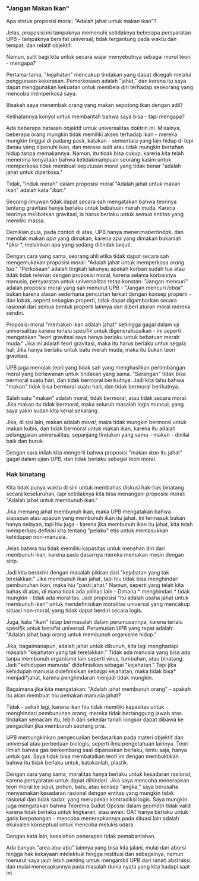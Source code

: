 ### "Jangan Makan Ikan"

Apa status proposisi moral: "Adalah jahat untuk makan ikan"?

Jelas, proposisi ini tampaknya memenuhi setidaknya beberapa persyaratan UPB - tampaknya bersifat universal, tidak tergantung pada waktu dan tempat, dan relatif objektif.

Namun, sulit bagi kita untuk secara wajar menyebutnya sebagai *moral* teori - mengapa?

Pertama-tama, "kejahatan" mencakup tindakan yang dapat dicegah melalui penggunaan kekerasan. Pemerkosaan adalah "jahat," dan karena itu saya dapat menggunakan kekuatan untuk membela diri terhadap seseorang yang mencoba memperkosa saya.

Bisakah saya menembak orang yang makan sepotong ikan dengan adil?

Kelihatannya konyol untuk membantah bahwa saya bisa - tapi mengapa?

Ada beberapa batasan objektif untuk universalitas doktrin ini. Misalnya, beberapa orang mungkin tidak memiliki akses terhadap ikan - mereka mungkin tinggal di padang pasir, katakan - sementara yang lain hidup di tepi danau yang dipenuhi ikan, dan merasa sulit atau tidak mungkin bertahan hidup tanpa memakannya. Namun, itu tidak bisa cukup, karena kita telah menerima kenyataan bahwa ketidakmampuan seorang kasim untuk memperkosa tidak membuat keputusan moral yang tidak benar "adalah jahat untuk diperkosa."

Tidak, "induk merah" dalam proposisi moral "Adalah jahat untuk makan ikan" adalah kata "*ikan*."

Seorang ilmuwan tidak dapat secara sah mengatakan bahwa teorinya tentang gravitasi hanya berlaku untuk bebatuan merah muda. Karena teorinya melibatkan gravitasi, ia harus berlaku untuk *semua* entitas yang memiliki massa.

Demikian pula, pada contoh di atas, UPB hanya menerima*bertindak*, dan menolak makan *apa* yang dimakan, karena apa yang dimakan bukanlah *aksi *, melainkan apa yang sedang ditindak lanjuti.

Dengan cara yang sama, seorang ahli etika tidak dapat secara sah mengemukakan proposisi moral: "Adalah jahat untuk memperkosa *orang tua*." "Perkosaan" adalah tingkah lakunya; apakah korban sudah tua atau tidak tidak relevan dengan proposisi moral, karena selama korbannya manusia, persyaratan untuk universalitas tetap konstan. "Jangan mencuri" adalah proposisi moral yang sah menurut UPB - "Jangan mencuri *lobak*" bukan karena alasan sederhana pencurian terkait dengan konsep properti - dan lobak, seperti sebagian properti, tidak dapat digambarkan secara rasional dari semua bentuk properti lainnya dan diberi aturan moral mereka sendiri.

Proposisi moral "memakan ikan adalah jahat" sehingga gagal dalam uji universalitas karena terlalu spesifik untuk digeneralisasikan - ini seperti mengatakan "teori gravitasi saya hanya berlaku untuk bebatuan merah muda." Jika ini adalah teori gravitasi, maka itu harus berlaku untuk segala hal; Jika hanya berlaku untuk batu merah muda, maka itu bukan teori gravitasi.

UPB juga menolak teori yang tidak sah yang menghasilkan pertimbangan moral yang berlawanan untuk tindakan yang sama. "Serangan" tidak bisa bermoral suatu hari, dan tidak bermoral berikutnya. Jadi kita tahu bahwa "makan" tidak bisa bermoral suatu hari, dan tidak bermoral berikutnya.

Salah satu "makan" adalah moral, tidak bermoral, atau tidak secara moral. Jika makan itu tidak bermoral, maka seluruh masalah logis muncul, yang saya yakin sudah kita kenal sekarang.

Jika, di sisi lain, makan adalah *moral*, maka tidak mungkin bermoral untuk makan kubis, dan tidak bermoral untuk makan ikan, karena itu adalah pelanggaran universalitas, sepanjang tindakan yang sama - makan - dinilai baik dan buruk.

Dengan cara inilah kita mengerti bahwa proposisi "makan *ikan* itu jahat" gagal dalam ujian UPB, dan tidak berlaku sebagai teori moral.

### Hak binatang

Kita tidak punya waktu di sini untuk membahas diskusi hak-hak binatang secara keseluruhan, tapi setidaknya kita bisa menangani proposisi moral: "Adalah jahat untuk membunuh ikan."

Jika memang jahat membunuh ikan, maka UPB mengatakan bahwa siapapun atau apapun yang membunuh ikan itu jahat. Ini termasuk bukan hanya nelayan, tapi hiu juga - karena jika membunuh ikan itu jahat, kita telah memperluas definisi kita tentang "pelaku" etis untuk memasukkan kehidupan non-manusia.

Jelas bahwa hiu tidak memiliki kapasitas untuk menahan diri dari membunuh ikan, karena pada dasarnya mereka memakan mesin dengan sirip.

Jadi kita berakhir dengan masalah pikiran dari "kejahatan yang tak terelakkan." Jika membunuh ikan jahat, tapi hiu tidak bisa menghindari pembunuhan ikan, maka hiu "pasti jahat." Namun, seperti yang telah kita bahas di atas, di mana tidak ada pilihan lain - Dimana * menghindari * tidak mungkin - tidak ada moralitas. Jadi proposisi "itu adalah usaha jahat untuk membunuh ikan" untuk mendefinisikan moralitas universal yang mencakup situasi non-moral, yang tidak dapat berdiri secara logis.

Juga, kata "ikan" tetap bermasalah dalam perumusannya, karena terlalu spesifik untuk bersifat universal. Perumusan UPB yang tepat adalah: "Adalah jahat bagi orang untuk membunuh organisme hidup."

Jika, bagaimanapun, adalah jahat untuk dibunuh, kita lagi menghadapi masalah "kejahatan yang tak terelakkan." Tidak ada manusia yang bisa ada tanpa membunuh organisme lain seperti virus, tumbuhan, atau binatang. Jadi "kehidupan manusia" didefinisikan sebagai "kejahatan." Tapi jika kehidupan manusia didefinisikan sebagai kejahatan, maka tidak bisa* menjadi*jahat, karena penghindaran menjadi tidak mungkin.

Bagaimana jika kita mengatakan: "Adalah jahat membunuh orang" - apakah itu akan membuat hiu pemakan manusia jahat?

Tidak - sekali lagi, karena ikan hiu tidak memiliki kapasitas untuk menghindari pembunuhan orang, mereka tidak bertanggung jawab atas tindakan semacam itu, lebih dari sekedar tanah longsor dapat dibawa ke pengadilan jika membunuh seorang pria.

UPB memungkinkan pengecualian berdasarkan pada materi objektif dan universal atau perbedaan biologis, seperti ilmu pengetahuan lainnya. Teori ilmiah bahwa gas berkembang saat dipanaskan berlaku, tentu saja, hanya untuk gas. Saya tidak bisa membatalkan teori ini dengan membuktikan bahwa itu tidak berlaku untuk, katakanlah, plastik.

Dengan cara yang sama, moralitas hanya berlaku untuk kesadaran rasional, karena persyaratan untuk dapat dihindari. Jika saya mencoba menerapkan teori moral ke siput, pohon, batu, atau konsep "angka," saya berusaha menyamakan kesadaran rasional dengan entitas yang mungkin tidak rasional dan tidak sadar, yang merupakan kontradiksi logis. Saya mungkin juga mengatakan bahwa Teorema Sudut Oposisi dalam geometri tidak valid karena tidak berlaku untuk lingkaran, atau awan. OAT hanya berlaku untuk garis berpotongan - mencoba menerapkannya pada situasi lain adalah ekuivalen konseptual untuk mencoba melukis udara.

Dengan kata lain, kesalahan penerapan tidak pemabantahan.

Ada banyak "area abu-abu" lainnya yang bisa kita jalani, mulai dari aborsi hingga hak kekayaan intelektual hingga restitusi dan sebagainya, namun menurut saya jauh lebih penting untuk mengambil UPB dari ranah abstraksi, dan mulai menerapkannya pada masalah dunia nyata yang kita hadapi saat ini.